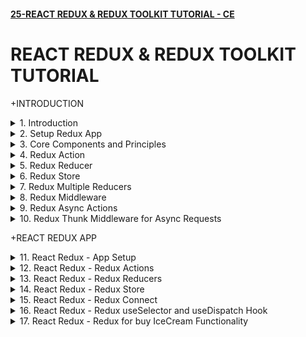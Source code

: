 #### [25-REACT REDUX & REDUX TOOLKIT TUTORIAL - CE](/courses/react/25.md)

# REACT REDUX & REDUX TOOLKIT TUTORIAL

+INTRODUCTION

<details>
  <summary>1. Introduction </summary>

# Introduction

![image](https://github.com/omeatai/My-Tutorials/assets/32337103/e74a4afe-5158-4508-b65e-fcee26ed4d9b)
![image](https://github.com/omeatai/My-Tutorials/assets/32337103/793a173f-2543-4a90-beaf-ca9c401242cb)
![image](https://github.com/omeatai/My-Tutorials/assets/32337103/29106b39-ede6-4c0e-9619-bccedfd92daf)
![image](https://github.com/omeatai/My-Tutorials/assets/32337103/2b810a2e-4ce5-435b-8220-5ec7cc3671fe)
![image](https://github.com/omeatai/My-Tutorials/assets/32337103/c6376c93-26f0-403d-94b6-f53d6ac260dc)
![image](https://github.com/omeatai/My-Tutorials/assets/32337103/bfb3c175-c789-49f6-9e36-b9a51e8ee66e)
![image](https://github.com/omeatai/My-Tutorials/assets/32337103/06a150bf-ec24-4af7-95d9-50b2a775fcac)
![image](https://github.com/omeatai/My-Tutorials/assets/32337103/4d8886e0-7e0d-4323-8361-6ddf59603593)
![image](https://github.com/omeatai/My-Tutorials/assets/32337103/6acd3c37-91fe-41d0-8bf9-ccd14e806a5b)
![image](https://github.com/omeatai/My-Tutorials/assets/32337103/08121a77-f49f-4d3c-9181-c6121fa90d91)
![image](https://github.com/omeatai/My-Tutorials/assets/32337103/5fc0d88f-0287-4d3e-a955-4be1f5ba7133)
![image](https://github.com/omeatai/My-Tutorials/assets/32337103/3dfe4971-6f34-47ab-8c2a-c178c9a3b872)
![image](https://github.com/omeatai/My-Tutorials/assets/32337103/1613ca54-e68e-45c6-b477-6a77b966ee32)
![image](https://github.com/omeatai/My-Tutorials/assets/32337103/f1ff788c-52d8-4bd7-9155-2f55b0cebc1b)

# #END</details>

<details>
  <summary>2. Setup Redux App </summary>

# Setup Redux App

### [https://github.com/omeatai/x-react-ecommerce/commit/19af64a0cf8789347e5ee2f916a2150f1ef04047](https://github.com/omeatai/x-react-ecommerce/commit/19af64a0cf8789347e5ee2f916a2150f1ef04047)

# Initialize npm 

```jsb
 npm init --yes
```

# Install redux

```jsb
npm install redux
```

<img width="1010" alt="image" src="https://github.com/omeatai/My-Tutorials/assets/32337103/5999fcf2-34c5-4787-89c5-d7b6246c68dc">

# #END</details>

<details>
  <summary>3. Core Components and Principles </summary>

# Core Components and Principles

![image](https://github.com/omeatai/My-Tutorials/assets/32337103/3a00765e-e0e0-44e3-8abc-a384114436bb)
![image](https://github.com/omeatai/My-Tutorials/assets/32337103/b6858240-fe8f-4553-aa89-309659780f82)
![image](https://github.com/omeatai/My-Tutorials/assets/32337103/e3827376-f913-43eb-9935-b4d5b490b5ee)
![image](https://github.com/omeatai/My-Tutorials/assets/32337103/65d47ac7-f41a-4c06-af51-eb4c376f8428)
![image](https://github.com/omeatai/My-Tutorials/assets/32337103/c00c9904-f77e-45d7-86f1-d92d60f5c70c)
![image](https://github.com/omeatai/My-Tutorials/assets/32337103/2703a8d8-094b-426d-bf90-b6e03c7a5976)

# #END</details>

<details>
  <summary>4. Redux Action </summary>

# Redux Action

### [https://github.com/omeatai/x-react-ecommerce/commit/47ed160d4c049eaa12e1342fc74536bb6be82627](https://github.com/omeatai/x-react-ecommerce/commit/47ed160d4c049eaa12e1342fc74536bb6be82627)

![image](https://github.com/omeatai/My-Tutorials/assets/32337103/e4a5d01d-9d66-4344-98f5-b4b64638f7f9)
![image](https://github.com/omeatai/My-Tutorials/assets/32337103/a9794c1c-e185-4489-ac07-5908bbff0598)

# #END</details>

<details>
  <summary>5. Redux Reducer </summary>

# Redux Reducer

### [https://github.com/omeatai/x-react-ecommerce/commit/f2c6946244f32271c3392ccefd1e5e92f8d97594](https://github.com/omeatai/x-react-ecommerce/commit/f2c6946244f32271c3392ccefd1e5e92f8d97594)

![image](https://github.com/omeatai/My-Tutorials/assets/32337103/2fd8248c-97b3-40b1-bc9e-ed38af075754)
![image](https://github.com/omeatai/My-Tutorials/assets/32337103/ee946139-6cdb-4f83-a272-28f18ce7a9a7)

# #END</details>

<details>
  <summary>6. Redux Store </summary>

# Redux Store

### [https://github.com/omeatai/x-react-ecommerce/commit/042f9a08a64cec45b6f71fe825186e545ce304c0](https://github.com/omeatai/x-react-ecommerce/commit/042f9a08a64cec45b6f71fe825186e545ce304c0)

![image](https://github.com/omeatai/My-Tutorials/assets/32337103/3f602a5e-d29b-4f88-9fa9-1037b1b1abf3)
![image](https://github.com/omeatai/My-Tutorials/assets/32337103/a03fddfd-e28e-49c1-b8b9-3242cccb901a)

<img width="1010" alt="image" src="https://github.com/omeatai/My-Tutorials/assets/32337103/d0db7fca-571e-4c55-addb-e5e2dbc192da">

# #END</details>

<details>
  <summary>7. Redux Multiple Reducers </summary>

# Redux Multiple Reducers

### [https://github.com/omeatai/x-react-ecommerce/commit/3f626132174fb4a45588a261e9ae36d43d6a74c3](https://github.com/omeatai/x-react-ecommerce/commit/3f626132174fb4a45588a261e9ae36d43d6a74c3)

![image](https://github.com/omeatai/My-Tutorials/assets/32337103/cb486a6c-0335-4b1b-b053-86b58d34b5dd)
<img width="1014" alt="image" src="https://github.com/omeatai/My-Tutorials/assets/32337103/979cac9a-931b-4414-8cb0-c788992a5d5b">
<img width="1015" alt="image" src="https://github.com/omeatai/My-Tutorials/assets/32337103/f597adfb-bd2d-463d-9a0d-5e105f75b57b">

# #END</details>

<details>
  <summary>8. Redux Middleware </summary>

# Redux Middleware

### [https://github.com/omeatai/x-react-ecommerce/commit/06bf280245e25d2bdb16e61265813b939bff5043](https://github.com/omeatai/x-react-ecommerce/commit/06bf280245e25d2bdb16e61265813b939bff5043)

# Install Redux-logger

```js
npm i --save redux-logger
```

# Usage

```js
import { applyMiddleware, createStore } from 'redux';
 
// Logger with default options
import logger from 'redux-logger'
const store = createStore(
  reducer,
  applyMiddleware(logger)
)
 
// Note passing middleware as the third argument requires redux@>=3.1.0
```

![image](https://github.com/omeatai/My-Tutorials/assets/32337103/42b29314-be1e-4b9e-a022-a243e3830ada)
![image](https://github.com/omeatai/My-Tutorials/assets/32337103/98653144-253b-4775-a3b0-0039665394de)
![image](https://github.com/omeatai/My-Tutorials/assets/32337103/240e07c1-9e56-4e2c-b1bb-0a0c22bf61d6)
<img width="1014" alt="image" src="https://github.com/omeatai/My-Tutorials/assets/32337103/01198ca0-2bc3-4280-8186-88c6d4346394">
<img width="1014" alt="image" src="https://github.com/omeatai/My-Tutorials/assets/32337103/08dfe863-9457-40a3-94c4-aba841c175d4">

# #END</details>

<details>
  <summary>9. Redux Async Actions </summary>

# Redux Async Actions

### [https://github.com/omeatai/x-react-ecommerce/commit/c04a98c1dab6470d02b1694d6958a886d0a42346](https://github.com/omeatai/x-react-ecommerce/commit/c04a98c1dab6470d02b1694d6958a886d0a42346)

![image](https://github.com/omeatai/My-Tutorials/assets/32337103/2a18e00a-da81-42b6-a133-0ed8b11185a8)
![image](https://github.com/omeatai/My-Tutorials/assets/32337103/92f78076-5413-4b57-b9f0-b36072bb41bb)
![image](https://github.com/omeatai/My-Tutorials/assets/32337103/a8d56874-be9d-4c87-89a6-19449c30104e)
![image](https://github.com/omeatai/My-Tutorials/assets/32337103/be02670e-e3d1-4ac3-8bea-06ccd37dce6e)
![image](https://github.com/omeatai/My-Tutorials/assets/32337103/71dbefa6-f4d0-4fe3-bc5e-f28979e447e5)
<img width="1069" alt="image" src="https://github.com/omeatai/My-Tutorials/assets/32337103/058f6cda-8534-4ec4-aa0f-566a6d3a9724">

# #END</details>

<details>
  <summary>10. Redux Thunk Middleware for Async Requests </summary>

# Redux Thunk Middleware for Async Requests

### [https://jsonplaceholder.typicode.com/users](https://jsonplaceholder.typicode.com/users)

### [https://github.com/omeatai/x-react-ecommerce/commit/f3804d24d85f65388ee1fb47dd0a60a1e9e1e60c](https://github.com/omeatai/x-react-ecommerce/commit/f3804d24d85f65388ee1fb47dd0a60a1e9e1e60c)

# Install Axios and Redux-Thunk

```jsbs
npm install axios redux-thunk
```

![image](https://github.com/omeatai/My-Tutorials/assets/32337103/e9e8571a-6d12-4144-ae97-5a6dd31c5c63)
<img width="1270" alt="image" src="https://github.com/omeatai/My-Tutorials/assets/32337103/83b35813-323b-4e26-9997-48066219c181">
<img width="1270" alt="image" src="https://github.com/omeatai/My-Tutorials/assets/32337103/7e1a4bee-732c-4d24-93d7-ebe283b92fc2">
<img width="1270" alt="image" src="https://github.com/omeatai/My-Tutorials/assets/32337103/003a4062-89fa-4c41-ae1f-4ad4d7f88302">
<img width="1270" alt="image" src="https://github.com/omeatai/My-Tutorials/assets/32337103/c02692e5-26a3-4376-84ef-92cec93b726c">
<img width="1070" alt="image" src="https://github.com/omeatai/My-Tutorials/assets/32337103/a663ed29-66fe-48b5-8729-5e5bd4cb0590">
<img width="1070" alt="image" src="https://github.com/omeatai/My-Tutorials/assets/32337103/f3a56fc7-cacc-425e-983d-d65d62e82b92">
<img width="1070" alt="image" src="https://github.com/omeatai/My-Tutorials/assets/32337103/d709d51d-664e-4cae-b25e-453719959d51">

# #END</details>

+REACT REDUX APP

<details>
  <summary>11. React Redux - App Setup </summary>

# React Redux - App Setup

### [https://github.com/omeatai/x-react-ecommerce/commit/27c311c7d217355c9b6b9a198c441c2be6627494](https://github.com/omeatai/x-react-ecommerce/commit/27c311c7d217355c9b6b9a198c441c2be6627494)

# Create React App

```jsbs
npx create-react-app react-redux-demo
yarn create react-app react-redux-demo
```

# Install Redux Libraries

```jsbs
npm install redux react-redux
yarn add redux react-redux
```

# Start App

```jsbs
npm start
yarn start
```

![image](https://github.com/omeatai/My-Tutorials/assets/32337103/2b61ed1e-97e4-4afd-8939-8d24aa41a6d1)
<img width="1070" alt="image" src="https://github.com/omeatai/My-Tutorials/assets/32337103/71285e5e-67c0-4ffb-a149-7064dad52ccb">
<img width="1070" alt="image" src="https://github.com/omeatai/My-Tutorials/assets/32337103/c102d266-7f62-4f64-b012-42347e353ba0">
<img width="1267" alt="image" src="https://github.com/omeatai/My-Tutorials/assets/32337103/95c22593-6b97-4620-8617-1aaecdcf5bb7">

# #END</details>

<details>
  <summary>12. React Redux - Redux Actions </summary>

# React Redux - Redux Actions

### [https://github.com/omeatai/x-react-ecommerce/commit/4216293281e5445ccb7b99c1c50c180960396e49](https://github.com/omeatai/x-react-ecommerce/commit/4216293281e5445ccb7b99c1c50c180960396e49)

![image](https://github.com/omeatai/My-Tutorials/assets/32337103/f33218ae-362a-4134-9018-90b4c21303ca)
<img width="1069" alt="image" src="https://github.com/omeatai/My-Tutorials/assets/32337103/2d643859-7c24-40e5-8d0a-d0c7a7cef312">
<img width="1069" alt="image" src="https://github.com/omeatai/My-Tutorials/assets/32337103/9cc55a68-d890-4833-a80f-cb963ab61477">

# #END</details>

<details>
  <summary>13. React Redux - Redux Reducers </summary>

# React Redux - Redux Reducers

### [https://github.com/omeatai/x-react-ecommerce/commit/e695cc9238d6925b8614796f1a5dd4839c681e88](https://github.com/omeatai/x-react-ecommerce/commit/e695cc9238d6925b8614796f1a5dd4839c681e88)

![image](https://github.com/omeatai/My-Tutorials/assets/32337103/1e9e5dbf-9fd1-4e89-b8d7-466341816b3a)
<img width="1069" alt="image" src="https://github.com/omeatai/My-Tutorials/assets/32337103/71315df9-6842-43a7-9d18-5817c964f315">

# #END</details>

<details>
  <summary>14. React Redux - Redux Store </summary>

# React Redux - Redux Store

### [https://github.com/omeatai/x-react-ecommerce/commit/cb8302f5eced3a858f34ce26db1809f84c65f4d2](https://github.com/omeatai/x-react-ecommerce/commit/cb8302f5eced3a858f34ce26db1809f84c65f4d2)

![image](https://github.com/omeatai/My-Tutorials/assets/32337103/ff66126b-3e3c-4e5a-a5ab-96a756c46c61)
<img width="1069" alt="image" src="https://github.com/omeatai/My-Tutorials/assets/32337103/b6f57752-4828-4bd0-b7d4-66bbeef86b61">
<img width="1069" alt="image" src="https://github.com/omeatai/My-Tutorials/assets/32337103/a726283b-e079-420a-9553-69c3c6b6e26c">

# #END</details>

<details>
  <summary>15. React Redux - Redux Connect </summary>

# React Redux - Redux Connect

### [https://github.com/omeatai/x-react-ecommerce/commit/71bce0eb11dacf30a6dabd758ab844226cb810f4](https://github.com/omeatai/x-react-ecommerce/commit/71bce0eb11dacf30a6dabd758ab844226cb810f4)

![image](https://github.com/omeatai/My-Tutorials/assets/32337103/376bfb9f-5f36-4e3e-b7b0-563563ad46ed)
![image](https://github.com/omeatai/My-Tutorials/assets/32337103/36b2d712-7a96-4efc-830f-b57c587e4bfc)
<img width="1069" alt="image" src="https://github.com/omeatai/My-Tutorials/assets/32337103/b1ffe6a9-69e6-406b-b5cb-cb0ccda800e1">
<img width="1069" alt="image" src="https://github.com/omeatai/My-Tutorials/assets/32337103/4c458266-7022-491f-a393-cbd15b19de2d">
<img width="1069" alt="image" src="https://github.com/omeatai/My-Tutorials/assets/32337103/77db7dbe-a637-407f-9f11-5400c673de8f">
<img width="1291" alt="image" src="https://github.com/omeatai/My-Tutorials/assets/32337103/7580bd6e-2292-43af-b435-043a2fb7dfe6">

# #END</details>

<details>
  <summary>16. React Redux - Redux useSelector and useDispatch Hook </summary>

# React Redux - Redux useSelector and useDispatch Hook

### [https://github.com/omeatai/x-react-ecommerce/commit/a996059f2761d0706e80e3e734114adfea775cc8](https://github.com/omeatai/x-react-ecommerce/commit/a996059f2761d0706e80e3e734114adfea775cc8)

![image](https://github.com/omeatai/My-Tutorials/assets/32337103/8153b5fd-eb33-4756-80f5-c4323d4c0edc)
<img width="1067" alt="image" src="https://github.com/omeatai/My-Tutorials/assets/32337103/8c1cc6c4-bea2-4c93-934f-36b49e567550">
<img width="1067" alt="image" src="https://github.com/omeatai/My-Tutorials/assets/32337103/e8eb47b7-87be-44b5-a766-6029a32e8bd6">
<img width="1067" alt="image" src="https://github.com/omeatai/My-Tutorials/assets/32337103/dd724e34-b4d3-490f-95a6-2b54691687ed">
<img width="1293" alt="image" src="https://github.com/omeatai/My-Tutorials/assets/32337103/874a694d-fd27-42a9-9fe6-50ee98cf11d1">

# #END</details>

<details>
  <summary>17. React Redux - Redux for buy IceCream Functionality </summary>

# React Redux - Redux for buy IceCream Functionality

```js

```

```js

```

```js

```

```js

```

```js

```

```js

```

```js

```

```js

```

```js

```

```js

```

```js

```

```js

```

```js

```

```js

```

# #END</details>
